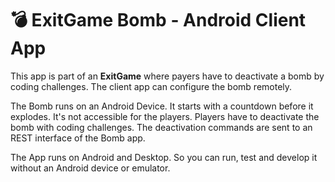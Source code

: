 # 💣 ExitGame Bomb - Android Client App
 
 This app is part of an **ExitGame** where payers have to deactivate a bomb by coding challenges.
 The client app can configure the bomb remotely.
 
 The Bomb runs on an Android Device. It starts with a countdown before it explodes.
 It's not accessible for the players. Players have to deactivate the bomb with coding challenges.
 The deactivation commands are sent to an REST interface of the Bomb app.
 
 The App runs on Android and Desktop. So you can run, test and develop it without an Android device or emulator.